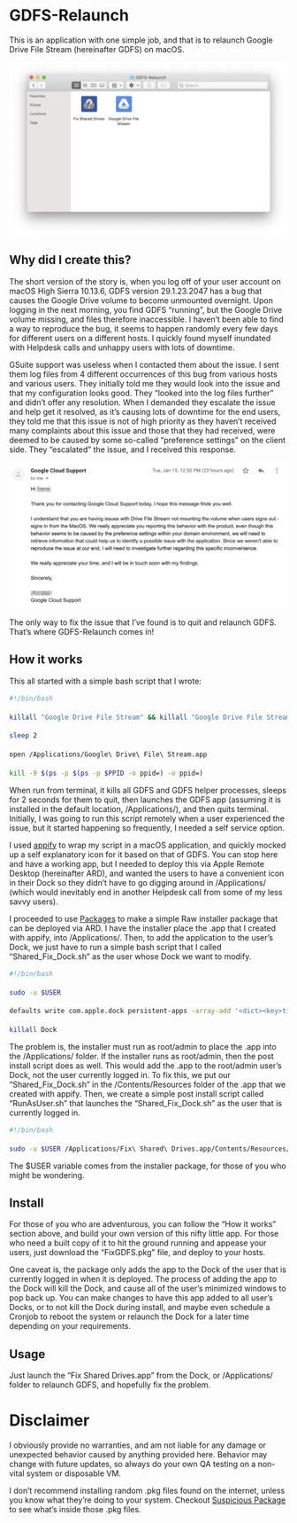 # GDFS-Relaunch

This is an application with one simple job, and that is to relaunch Google Drive File Stream (hereinafter GDFS) on macOS.

![Screenshot of script installed as an app](installedapp.png)

## Why did I create this?

The short version of the story is, when you log off of your user account on macOS High Sierra 10.13.6, GDFS version 29.1.23.2047 has a bug that causes the Google Drive volume to become unmounted overnight. Upon logging in the next morning, you find GDFS “running”, but the Google Drive volume missing, and files therefore inaccessible. I haven’t been able to find a way to reproduce the bug, it seems to happen randomly every few days for different users on a different hosts. I quickly found myself inundated with Helpdesk calls and unhappy users with lots of downtime.

GSuite support was useless when I contacted them about the issue. I sent them log files from 4 different occurrences of this bug from various hosts and various users. They initially told me they would look into the issue and that my configuration looks good. They “looked into the log files further” and didn’t offer any resolution. When I demanded they escalate the issue and help get it resolved, as it’s causing lots of downtime for the end users, they told me that this issue is not of high priority as they haven’t received many complaints about this issue and those that they had received, were deemed to be caused by some so-called “preference settings” on the client side. They “escalated” the issue, and I received this response.

![Screenshot of email with GSuite support](email.png)

The only way to fix the issue that I’ve found is to quit and relaunch GDFS.
That’s where GDFS-Relaunch comes in!

## How it works

This all started with a simple bash script that I wrote:

```bash
#!/bin/bash

killall "Google Drive File Stream" && killall "Google Drive File Stream Helper"

sleep 2

open /Applications/Google\ Drive\ File\ Stream.app

kill -9 $(ps -p $(ps -p $PPID -o ppid=) -o ppid=)
``` 

When run from terminal, it kills all GDFS and GDFS helper processes, sleeps for 2 seconds for them to quit, then launches the GDFS app (assuming it is installed in the default location, /Applications/), and then quits terminal. Initially, I was going to run this script remotely when a user experienced the issue, but it started happening so frequently, I needed a self service option.

I used [appify](https://gist.github.com/mathiasbynens/674099) to wrap my script in a macOS application, and quickly mocked up a self explanatory icon for it based on that of GDFS. You can stop here and have a working app, but I needed to deploy this via Apple Remote Desktop (hereinafter ARD), and wanted the users to have a convenient icon in their Dock so they didn’t have to go digging around in /Applications/ (which would inevitably end in another Helpdesk call from some of my less savvy users).

I proceeded to use [Packages](http://s.sudre.free.fr/Software/Packages/about.html) to make a simple Raw installer package that can be deployed via ARD. I have the installer place the .app that I created with appify, into /Applications/. Then, to add the application to the user’s Dock, we just have to run a simple bash script that I called “Shared_Fix_Dock.sh” as the user whose Dock we want to modify.

```bash
#!/bin/bash

sudo -u $USER

defaults write com.apple.dock persistent-apps -array-add '<dict><key>tile-data</key><dict><key>file-data</key><dict><key>_CFURLString</key><string>/Applications/Fix Shared Drives.app</string><key>_CFURLStringType</key><integer>0</integer></dict></dict></dict>'

killall Dock
```

The problem is, the installer must run as root/admin to place the .app into the /Applications/ folder. If the installer runs as root/admin, then the post install script does as well. This would add the .app to the root/admin user’s Dock, not the user currently logged in. To fix this, we put our “Shared_Fix_Dock.sh” in the /Contents/Resources folder of the .app that we created with appify. Then, we create a simple post install script called “RunAsUser.sh” that launches the “Shared_Fix_Dock.sh” as the user that is currently logged in.

```bash
#!/bin/bash

sudo -u $USER /Applications/Fix\ Shared\ Drives.app/Contents/Resources/Shared_Fix_Dock.sh
``` 

The $USER variable comes from the installer package, for those of you who might be wondering.

## Install

For those of you who are adventurous, you can follow the “How it works” section above, and build your own version of this nifty little app. For those who need a built copy of it to hit the ground running and appease your users, just download the “FixGDFS.pkg” file, and deploy to your hosts.

One caveat is, the package only adds the app to the Dock of the user that is currently logged in when it is deployed. The process of adding the app to the Dock will kill the Dock, and cause all of the user’s minimized windows to pop back up. You can make changes to have this app added to all user’s Docks, or to not kill the Dock during install, and maybe even schedule a Cronjob to reboot the system or relaunch the Dock for a later time depending on your requirements.

## Usage

Just launch the “Fix Shared Drives.app” from the Dock, or /Applications/ folder to relaunch GDFS, and hopefully fix the problem.

# Disclaimer

I obviously provide no warranties, and am not liable for any damage or unexpected behavior caused by anything provided here. Behavior may change with future updates, so always do your own QA testing on a non-vital system or disposable VM.

I don’t recommend installing random .pkg files found on the internet, unless you know what they’re doing to your system. Checkout [Suspicious Package](https://www.mothersruin.com/software/SuspiciousPackage/get.html) to see what’s inside those .pkg files. 
